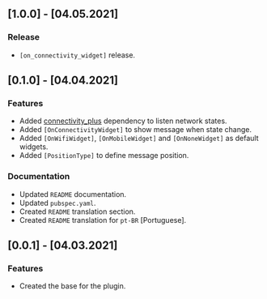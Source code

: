 ## [1.0.0] - [04.05.2021]
### Release

- `[on_connectivity_widget]` release.

## [0.1.0] - [04.04.2021]
### Features
- Added [connectivity_plus](https://pub.dev/packages/connectivity_plus) dependency to listen network states.
- Added `[OnConnectivityWidget]` to show message when state change.
- Added `[OnWifiWidget]`, `[OnMobileWidget]` and `[OnNoneWidget]` as default widgets.
- Added `[PositionType]` to define message position.

### Documentation
- Updated `README` documentation.
- Updated `pubspec.yaml`.
- Created `README` translation section.
- Created `README` translation for `pt-BR` [Portuguese].

## [0.0.1] - [04.03.2021]
### Features
- Created the base for the plugin.

<!-- 
## [Version] - [Date]
### Features
- TODO

### Fixes
- TODO

### Documentation
- TODO

### Changes
- TODO

### Important Changes
- TODO
 -->